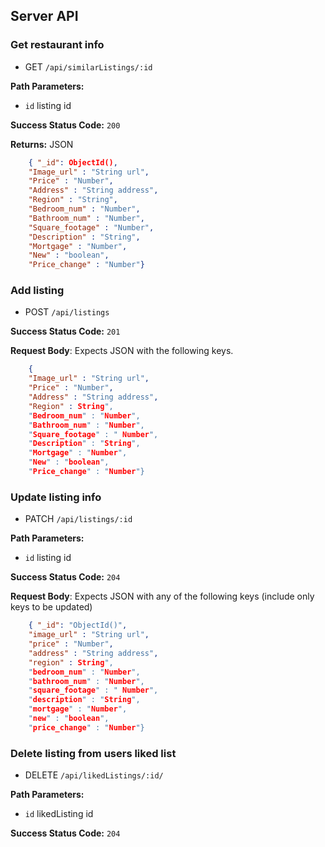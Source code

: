 ## Server API

### Get restaurant info
  * GET `/api/similarListings/:id`

**Path Parameters:**
  * `id` listing id

**Success Status Code:** `200`

**Returns:** JSON

```json
    { "_id": ObjectId(), 
    "Image_url" : "String url", 
    "Price" : "Number", 
    "Address" : "String address", 
    "Region" : "String", 
    "Bedroom_num" : "Number", 
    "Bathroom_num" : "Number", 
    "Square_footage" : "Number", 
    "Description" : "String", 
    "Mortgage" : "Number", 
    "New" : "boolean", 
    "Price_change" : "Number"}
```

### Add listing
  * POST `/api/listings`

**Success Status Code:** `201`

**Request Body**: Expects JSON with the following keys.

```json
    { 
    "Image_url" : "String url", 
    "Price" : "Number", 
    "Address" : "String address", 
    "Region" : String", 
    "Bedroom_num" : "Number", 
    "Bathroom_num" : "Number", 
    "Square_footage" : " Number", 
    "Description" : "String", 
    "Mortgage" : "Number", 
    "New" : "boolean", 
    "Price_change" : "Number"}
```


### Update listing info
  * PATCH `/api/listings/:id`

**Path Parameters:**
  * `id` listing id

**Success Status Code:** `204`

**Request Body**: Expects JSON with any of the following keys (include only keys to be updated)

```json
    { "_id": "ObjectId()", 
    "image_url" : "String url", 
    "price" : "Number", 
    "address" : "String address", 
    "region" : String", 
    "bedroom_num" : "Number", 
    "bathroom_num" : "Number", 
    "square_footage" : " Number", 
    "description" : "String", 
    "mortgage" : "Number", 
    "new" : "boolean", 
    "price_change" : "Number"}
```

### Delete listing from users liked list
  * DELETE `/api/likedListings/:id/`

**Path Parameters:**
  * `id` likedListing id

**Success Status Code:** `204`

